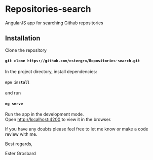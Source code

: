 # Repositories-search
AngularJS app for searching Github repositories

## Installation

Clone the repository

#### `git clone https://github.com/estergro/Repositories-search.git`

In the project directory, install dependencies:

#### `npm install`

and run

#### `ng serve`

Run the app in the development mode.<br>
Open [http://localhost:4200](http://localhost:4200) to view it in the browser.

If you have any doubts please feel free to let me know or make a code review with me.

Best regards,

Ester Grosbard
